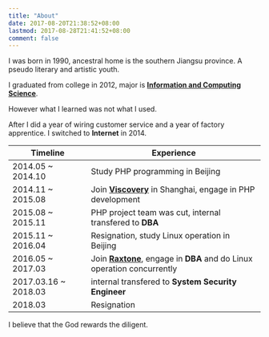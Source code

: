 ```yaml
---
title: "About"
date: 2017-08-20T21:38:52+08:00
lastmod: 2017-08-28T21:41:52+08:00
comment: false
---
```


I was born in 1990, ancestral home is the southern Jiangsu province. A pseudo literary and artistic youth.

I graduated from college in 2012, major is [**Information and Computing Science**](http://slxy.xzit.edu.cn).

However what I learned was not what I used.

After I did a year of wiring customer service and a year of factory apprentice. I switched to **Internet** in 2014.

Timeline | Experience
---|---
2014.05 ~ 2014.10 | Study PHP programming in Beijing
2014.11 ~ 2015.08 | Join [**Viscovery**][viscovery] in Shanghai, engage in PHP development
2015.08 ~ 2015.11 | PHP project team was cut, internal transfered to **DBA**
2015.11 ~ 2016.04 | Resignation, study Linux operation in Beijing
2016.05 ~ 2017.03 | Join [**Raxtone**][raxtone], engage in **DBA** and do Linux operation concurrently
2017.03.16 ~ 2018.03 | internal transfered to **System Security Engineer**
2018.03 | Resignation

I believe that the God rewards the diligent.

[viscovery]:https://www.viscovery.com "Viscovery"
[raxtone]:http://www.raxtone.com/ "Raxtone"


<!-- End -->

